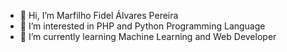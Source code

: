 - 👋 Hi, I’m Marfilho Fidel Álvares Pereira
- 👀 I’m interested in PHP and Python Programming Language
- 🌱 I’m currently learning Machine Learning and Web Developer

<!---
marfilhofap/marfilhofap is a ✨ special ✨ repository because its `README.md` (this file) appears on your GitHub profile.
You can click the Preview link to take a look at your changes.
--->
